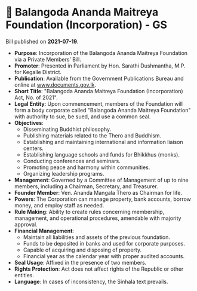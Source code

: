 # 📄  Balangoda Ananda Maitreya Foundation (Incorporation) - GS

Bill published on **2021-07-19**.

- **Purpose**: Incorporation of the Balangoda Ananda Maitreya Foundation via a Private Members’ Bill.
- **Promoter**: Presented in Parliament by Hon. Sarathi Dushmantha, M.P. for Kegalle District.
- **Publication**: Available from the Government Publications Bureau and online at www.documents.gov.lk.
- **Short Title**: "Balangoda Ananda Maitreya Foundation (Incorporation) Act, No. of 2021".
- **Legal Entity**: Upon commencement, members of the Foundation will form a body corporate called "Balangoda Ananda Maitreya Foundation" with authority to sue, be sued, and use a common seal.
- **Objectives**:
  - Disseminating Buddhist philosophy.
  - Publishing materials related to the Thero and Buddhism.
  - Establishing and maintaining international and information liaison centers.
  - Establishing language schools and funds for Bhikkhus (monks).
  - Conducting conferences and seminars.
  - Promoting peace and harmony within communities.
  - Organizing leadership programs.
- **Management**: Governed by a Committee of Management of up to nine members, including a Chairman, Secretary, and Treasurer.
- **Founder Member**: Ven. Ananda Mangala Thero as Chairman for life.
- **Powers**: The Corporation can manage property, bank accounts, borrow money, and employ staff as needed.
- **Rule Making**: Ability to create rules concerning membership, management, and operational procedures, amendable with majority approval.
- **Financial Management**: 
  - Maintain all liabilities and assets of the previous foundation.
  - Funds to be deposited in banks and used for corporate purposes.
  - Capable of acquiring and disposing of property.
  - Financial year as the calendar year with proper audited accounts.
- **Seal Usage**: Affixed in the presence of two members.
- **Rights Protection**: Act does not affect rights of the Republic or other entities.
- **Language**: In cases of inconsistency, the Sinhala text prevails.
